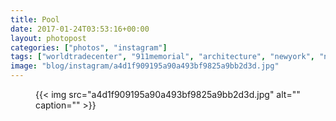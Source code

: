 ```yaml
---
title: Pool
date: 2017-01-24T03:53:16+00:00
layout: photopost
categories: ["photos", "instagram"]
tags: ["worldtradecenter", "911memorial", "architecture", "newyork", "nyc"]
image: "blog/instagram/a4d1f909195a90a493bf9825a9bb2d3d.jpg"
---
```


<figure class="photo photo--square">
  {{< img src="a4d1f909195a90a493bf9825a9bb2d3d.jpg" alt="" caption="" >}}

</figure>


